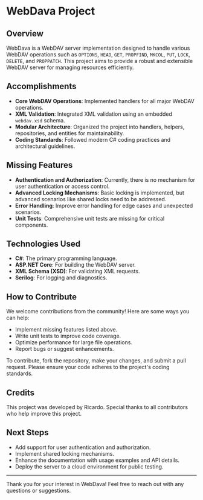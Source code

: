 # WebDava Project

## Overview
WebDava is a WebDAV server implementation designed to handle various WebDAV operations such as `OPTIONS`, `HEAD`, `GET`, `PROPFIND`, `MKCOL`, `PUT`, `LOCK`, `DELETE`, and `PROPPATCH`. This project aims to provide a robust and extensible WebDAV server for managing resources efficiently.

## Accomplishments
- **Core WebDAV Operations**: Implemented handlers for all major WebDAV operations.
- **XML Validation**: Integrated XML validation using an embedded `webdav.xsd` schema.
- **Modular Architecture**: Organized the project into handlers, helpers, repositories, and entities for maintainability.
- **Coding Standards**: Followed modern C# coding practices and architectural guidelines.

## Missing Features
- **Authentication and Authorization**: Currently, there is no mechanism for user authentication or access control.
- **Advanced Locking Mechanisms**: Basic locking is implemented, but advanced scenarios like shared locks need to be addressed.
- **Error Handling**: Improve error handling for edge cases and unexpected scenarios.
- **Unit Tests**: Comprehensive unit tests are missing for critical components.

## Technologies Used
- **C#**: The primary programming language.
- **ASP.NET Core**: For building the WebDAV server.
- **XML Schema (XSD)**: For validating XML requests.
- **Serilog**: For logging and diagnostics.

## How to Contribute
We welcome contributions from the community! Here are some ways you can help:
- Implement missing features listed above.
- Write unit tests to improve code coverage.
- Optimize performance for large file operations.
- Report bugs or suggest enhancements.

To contribute, fork the repository, make your changes, and submit a pull request. Please ensure your code adheres to the project's coding standards.

## Credits
This project was developed by Ricardo. Special thanks to all contributors who help improve this project.

## Next Steps
- Add support for user authentication and authorization.
- Implement shared locking mechanisms.
- Enhance the documentation with usage examples and API details.
- Deploy the server to a cloud environment for public testing.

---

Thank you for your interest in WebDava! Feel free to reach out with any questions or suggestions.